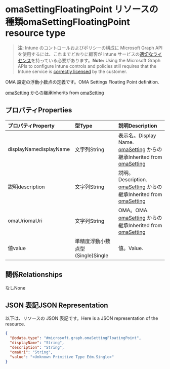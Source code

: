 # <a name="omasettingfloatingpoint-resource-type"></a><span data-ttu-id="63b8b-101">omaSettingFloatingPoint リソースの種類</span><span class="sxs-lookup"><span data-stu-id="63b8b-101">omaSettingFloatingPoint resource type</span></span>

> <span data-ttu-id="63b8b-102">**注:** Intune のコントロールおよびポリシーの構成に Microsoft Graph API を使用するには、これまでどおりに顧客が Intune サービスの[適切なライセンス](https://go.microsoft.com/fwlink/?linkid=839381)を持っている必要があります。</span><span class="sxs-lookup"><span data-stu-id="63b8b-102">**Note:** Using the Microsoft Graph APIs to configure Intune controls and policies still requires that the Intune service is [correctly licensed](https://go.microsoft.com/fwlink/?linkid=839381) by the customer.</span></span>

<span data-ttu-id="63b8b-103">OMA 設定の浮動小数点の定義です。</span><span class="sxs-lookup"><span data-stu-id="63b8b-103">OMA Settings Floating Point definition.</span></span>

<span data-ttu-id="63b8b-104">[omaSetting](../resources/intune_deviceconfig_omasetting.md) からの継承</span><span class="sxs-lookup"><span data-stu-id="63b8b-104">Inherits from [omaSetting](../resources/intune_deviceconfig_omasetting.md)</span></span>

## <a name="properties"></a><span data-ttu-id="63b8b-105">プロパティ</span><span class="sxs-lookup"><span data-stu-id="63b8b-105">Properties</span></span>
|<span data-ttu-id="63b8b-106">プロパティ</span><span class="sxs-lookup"><span data-stu-id="63b8b-106">Property</span></span>|<span data-ttu-id="63b8b-107">型</span><span class="sxs-lookup"><span data-stu-id="63b8b-107">Type</span></span>|<span data-ttu-id="63b8b-108">説明</span><span class="sxs-lookup"><span data-stu-id="63b8b-108">Description</span></span>|
|:---|:---|:---|
|<span data-ttu-id="63b8b-109">displayName</span><span class="sxs-lookup"><span data-stu-id="63b8b-109">displayName</span></span>|<span data-ttu-id="63b8b-110">文字列</span><span class="sxs-lookup"><span data-stu-id="63b8b-110">String</span></span>|<span data-ttu-id="63b8b-111">表示名。</span><span class="sxs-lookup"><span data-stu-id="63b8b-111">Display Name.</span></span> <span data-ttu-id="63b8b-112">[omaSetting](../resources/intune_deviceconfig_omasetting.md) からの継承</span><span class="sxs-lookup"><span data-stu-id="63b8b-112">Inherited from [omaSetting](../resources/intune_deviceconfig_omasetting.md)</span></span>|
|<span data-ttu-id="63b8b-113">説明</span><span class="sxs-lookup"><span data-stu-id="63b8b-113">description</span></span>|<span data-ttu-id="63b8b-114">文字列</span><span class="sxs-lookup"><span data-stu-id="63b8b-114">String</span></span>|<span data-ttu-id="63b8b-115">説明。</span><span class="sxs-lookup"><span data-stu-id="63b8b-115">Description.</span></span> <span data-ttu-id="63b8b-116">[omaSetting](../resources/intune_deviceconfig_omasetting.md) からの継承</span><span class="sxs-lookup"><span data-stu-id="63b8b-116">Inherited from [omaSetting](../resources/intune_deviceconfig_omasetting.md)</span></span>|
|<span data-ttu-id="63b8b-117">omaUri</span><span class="sxs-lookup"><span data-stu-id="63b8b-117">omaUri</span></span>|<span data-ttu-id="63b8b-118">文字列</span><span class="sxs-lookup"><span data-stu-id="63b8b-118">String</span></span>|<span data-ttu-id="63b8b-119">OMA。</span><span class="sxs-lookup"><span data-stu-id="63b8b-119">OMA.</span></span> <span data-ttu-id="63b8b-120">[omaSetting](../resources/intune_deviceconfig_omasetting.md) からの継承</span><span class="sxs-lookup"><span data-stu-id="63b8b-120">Inherited from [omaSetting](../resources/intune_deviceconfig_omasetting.md)</span></span>|
|<span data-ttu-id="63b8b-121">値</span><span class="sxs-lookup"><span data-stu-id="63b8b-121">value</span></span>|<span data-ttu-id="63b8b-122">単精度浮動小数点型 (Single)</span><span class="sxs-lookup"><span data-stu-id="63b8b-122">Single</span></span>|<span data-ttu-id="63b8b-123">値。</span><span class="sxs-lookup"><span data-stu-id="63b8b-123">Value.</span></span>|

## <a name="relationships"></a><span data-ttu-id="63b8b-124">関係</span><span class="sxs-lookup"><span data-stu-id="63b8b-124">Relationships</span></span>
<span data-ttu-id="63b8b-125">なし</span><span class="sxs-lookup"><span data-stu-id="63b8b-125">None</span></span>
## <a name="json-representation"></a><span data-ttu-id="63b8b-126">JSON 表記</span><span class="sxs-lookup"><span data-stu-id="63b8b-126">JSON Representation</span></span>
<span data-ttu-id="63b8b-127">以下は、リソースの JSON 表記です。</span><span class="sxs-lookup"><span data-stu-id="63b8b-127">Here is a JSON representation of the resource.</span></span>
<!-- {
  "blockType": "resource",
  "@odata.type": "microsoft.graph.omaSettingFloatingPoint"
}
-->
``` json
{
  "@odata.type": "#microsoft.graph.omaSettingFloatingPoint",
  "displayName": "String",
  "description": "String",
  "omaUri": "String",
  "value": "<Unknown Primitive Type Edm.Single>"
}
```



